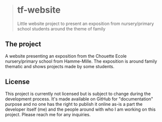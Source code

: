 > # tf-website
> 
> Little website project to present an exposition from nursery/primary school students around the theme of family

## The project

A website presenting an exposition from the Chouette Ecole nursery/primary school from Hamme-Mille.
The exposition is around family thematic and shows projects made by some students.

## License

This project is currently not licensed but is subject to change during the development process.
It's made available on GitHub for "documentation" purpose and no one has the right to publish it online as-is a part the developer itself (me) and the people around with who I am working on this project.
Please reach me for any inquiries.
